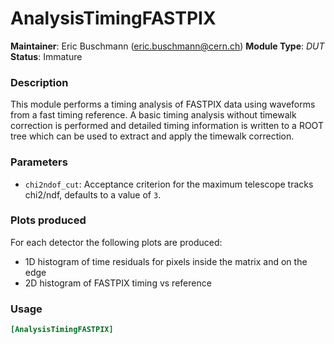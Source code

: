 # AnalysisTimingFASTPIX
**Maintainer**: Eric Buschmann (eric.buschmann@cern.ch)
**Module Type**: *DUT*
**Status**: Immature

### Description
This module performs a timing analysis of FASTPIX data using waveforms from a fast timing reference.
A basic timing analysis without timewalk correction is performed and detailed timing information is written to a ROOT tree which can be used to extract and apply the timewalk correction.

### Parameters
* `chi2ndof_cut`: Acceptance criterion for the maximum telescope tracks chi2/ndf, defaults to a value of `3`.

### Plots produced

For each detector the following plots are produced:

* 1D histogram of time residuals for pixels inside the matrix and on the edge
* 2D histogram of FASTPIX timing vs reference

### Usage
```toml
[AnalysisTimingFASTPIX]

```
